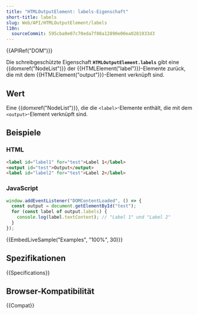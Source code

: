 ```yaml
---
title: "HTMLOutputElement: labels-Eigenschaft"
short-title: labels
slug: Web/API/HTMLOutputElement/labels
l10n:
  sourceCommit: 595cba0e07c70eda7f08a12890e00ea0281933d3
---
```


{{APIRef("DOM")}}

Die schreibgeschützte Eigenschaft **`HTMLOutputElement.labels`** gibt eine {{domxref("NodeList")}} der {{HTMLElement("label")}}-Elemente zurück, die mit dem {{HTMLElement("output")}}-Element verknüpft sind.

## Wert

Eine {{domxref("NodeList")}}, die die `<label>`-Elemente enthält, die mit dem `<output>`-Element verknüpft sind.

## Beispiele

### HTML

```html
<label id="label1" for="test">Label 1</label>
<output id="test">Output</output>
<label id="label2" for="test">Label 2</label>
```

### JavaScript

```js
window.addEventListener("DOMContentLoaded", () => {
  const output = document.getElementById("test");
  for (const label of output.labels) {
    console.log(label.textContent); // "Label 1" und "Label 2"
  }
});
```

{{EmbedLiveSample("Examples", "100%", 30)}}

## Spezifikationen

{{Specifications}}

## Browser-Kompatibilität

{{Compat}}

